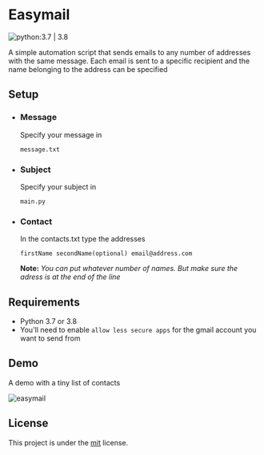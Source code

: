 # Easymail

![python:3.7 | 3.8](https://img.shields.io/badge/python-3.7%20%7C%203.8-blue)

A simple automation script that sends emails to any number of addresses with the same message.
Each email is sent to a specific recipient and the name belonging to the address can be specified

## Setup
- ### Message
  Specify your message in
  
    ```message.txt```
- ### Subject
  Specify your subject in
  
    ```main.py```
- ### Contact
  In the contacts.txt type the addresses
  
    ```firstName secondName(optional) email@address.com```
    
    **Note:**
    *You can put whatever number of names. But make sure the adress is at the end of the line*

## Requirements

- Python 3.7 or 3.8
- You'll need to enable ```allow less secure apps``` for the gmail account you want to send from

## Demo

A demo with a tiny list of contacts

![easymail](https://user-images.githubusercontent.com/39020723/82593050-89640300-9baa-11ea-9634-5b0015a57670.gif)

## License

This project is under the [mit](#) license.


